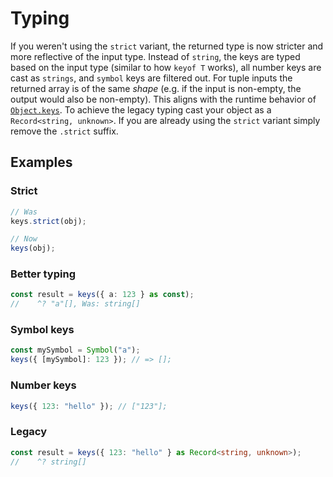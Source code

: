 # Typing

If you weren't using the `strict` variant, the returned type is now stricter and
more reflective of the input type. Instead of `string`, the keys are typed based
on the input type (similar to how `keyof T` works), all number keys are cast
as `strings`, and `symbol` keys are filtered out. For tuple inputs the returned
array is of the same _shape_ (e.g. if the input is non-empty, the output would
also be non-empty). This aligns with the runtime behavior of [`Object.keys`](https://developer.mozilla.org/en-US/docs/Web/JavaScript/Reference/Global_Objects/Object/keys).
To achieve the legacy typing cast your object as a `Record<string, unknown>`.
If you are already using the `strict` variant simply remove the `.strict`
suffix.

## Examples

### Strict

```ts
// Was
keys.strict(obj);

// Now
keys(obj);
```

### Better typing

```ts
const result = keys({ a: 123 } as const);
//    ^? "a"[], Was: string[]
```

### Symbol keys

```ts
const mySymbol = Symbol("a");
keys({ [mySymbol]: 123 }); // => [];
```

### Number keys

```ts
keys({ 123: "hello" }); // ["123"];
```

### Legacy

```ts
const result = keys({ 123: "hello" } as Record<string, unknown>);
//    ^? string[]
```
